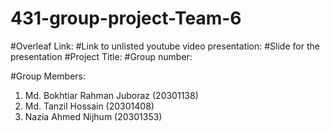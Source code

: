 # 431-group-project-Team-6

#Overleaf Link:
#Link to unlisted youtube video presentation:
#Slide for the presentation
#Project Title:
#Group number:

#Group Members:
1. Md. Bokhtiar Rahman Juboraz (20301138)
2. Md. Tanzil Hossain          (20301408)
3. Nazia Ahmed Nijhum          (20301353)
